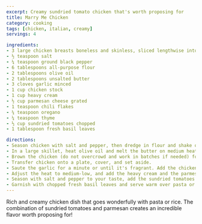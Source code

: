 ```yaml
---
excerpt: Creamy sundried tomato chicken that's worth proposing for
title: Marry Me Chicken
category: cooking
tags: [chicken, italian, creamy]
servings: 4

ingredients:
- 3 large chicken breasts boneless and skinless, sliced lengthwise into thin cutlets
- ½ teaspoon salt
- ¼ teaspoon ground black pepper
- 6 tablespoons all-purpose flour
- 2 tablespoons olive oil
- 2 tablespoons unsalted butter
- 3 cloves garlic minced
- 1 cup chicken stock
- 1 cup heavy cream
- ½ cup parmesan cheese grated
- 1 teaspoon chili flakes
- ¼ teaspoon oregano
- ¼ teaspoon thyme
- ⅓ cup sundried tomatoes chopped
- 1 tablespoon fresh basil leaves

directions:
- Season chicken with salt and pepper, then dredge in flour and shake off any excess.
- In a large skillet, heat olive oil and melt the butter on medium heat. Swirl pan to coat with oil and butter evenly.
- Brown the chicken (do not overcrowd and work in batches if needed) for 4-5 minutes on each side or until golden brown and cooked through.
- Transfer chicken onto a plate, cover, and set aside.
- Saute the garlic for a minute or until it's fragrant. Add the chicken stock, and deglaze the pan scraping any bits stuck to the bottom of the pan with a wooden spoon.
- Adjust the heat to medium-low, and add the heavy cream and the parmesan cheese to the skillet. Allow the sauce to simmer for a couple of minutes, then season with chili flakes, thyme, and oregano.
- Season with salt and pepper to your taste, add the sundried tomatoes then put the chicken back in the sauce and let the sauce simmer and thicken for a few more minutes.
- Garnish with chopped fresh basil leaves and serve warm over pasta or rice.
---
```


Rich and creamy chicken dish that goes wonderfully with pasta or rice. The combination of sundried tomatoes and parmesan creates an incredible flavor worth proposing for!